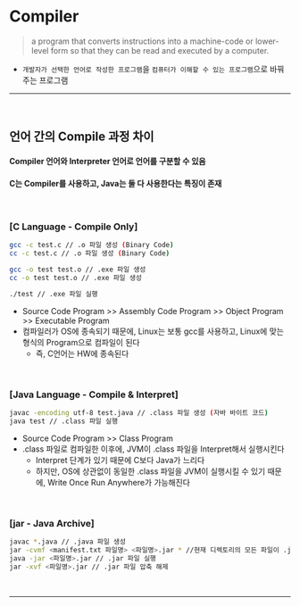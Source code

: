# Compiler
> a program that converts instructions into a machine-code or lower-level form so that they can be read and executed by a computer.
* `개발자가 선택한 언어로 작성한 프로그램`을 `컴퓨터가 이해할 수 있는 프로그램`으로 바꿔주는 프로그램

<hr>
<br>


## 언어 간의 Compile 과정 차이
#### Compiler 언어와 Interpreter 언어로 언어를 구분할 수 있음
#### C는 Compiler를 사용하고, Java는 둘 다 사용한다는 특징이 존재

<br>

### [C Language - Compile Only]
```bash
gcc -c test.c // .o 파일 생성 (Binary Code)
cc -c test.c // .o 파일 생성 (Binary Code)

gcc -o test test.o // .exe 파일 생성
cc -o test test.o // .exe 파일 생성

./test // .exe 파일 실행
```
* Source Code Program >> Assembly Code Program >> Object Program >> Executable Program
* 컴파일러가 OS에 종속되기 때문에, Linux는 보통 gcc를 사용하고, Linux에 맞는 형식의 Program으로 컴파일이 된다
  * 즉, C언어는 HW에 종속된다

<br>

### [Java Language - Compile & Interpret]
```bash
javac -encoding utf-8 test.java // .class 파일 생성 (자바 바이트 코드)
java test // .class 파일 실행
```
* Source Code Program >> Class Program
* .class 파일로 컴파일한 이후에, JVM이 .class 파일을 Interpret해서 실행시킨다
  * Interpret 단계가 있기 때문에 C보다 Java가 느리다
  * 하지만, OS에 상관없이 동일한 .class 파일을 JVM이 실행시킬 수 있기 때문에, Write Once Run Anywhere가 가능해진다

<br>

### [jar - Java Archive]
``` bash
javac *.java // .java 파일 생성
jar -cvmf <manifest.txt 파일명> <파일명>.jar * //현재 디렉토리의 모든 파일이 .jar 파일로 압축
java -jar <파일명>.jar // .jar 파일 실행
jar -xvf <파일명>.jar // .jar 파일 압축 해제
```

<br>
<hr>
<br>
